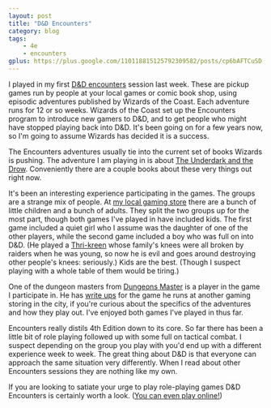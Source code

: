 ```yaml
---
layout: post
title: "D&D Encounters"
category: blog
tags:
    - 4e
    - encounters
gplus: https://plus.google.com/110118815125792309582/posts/cp6bAFTCuSD
---
```


I played in my first [D&D encounters][wizards] session last week.  These are pickup games run by people at your local games or comic book shop, using episodic adventures published by Wizards of the Coast. Each adventure runs for 12 or so weeks. Wizards of the Coast set up the Encounters program to introduce new gamers to D&D, and to get people who might have stopped playing back into D&D. It's been going on for a few years now, so I'm going to assume Wizards has decided it is a success.

The Encounters adventures usually tie into the current set of books Wizards is pushing. The adventure I am playing in is about [The Underdark and the Drow][underdark]. Conveniently there are a couple books about these very things out right now.

It's been an interesting experience participating in the games. The groups are a strange mix of people. At [my local gaming store][dueling-grounds] there are a bunch of little children and a bunch of adults. They split the two groups up for the most part, though both games I've played in have included kids. The first game included a quiet girl who I assume was the daughter of one of the other players, while the second game included a boy who was full on into D&D. (He played a [Thri-kreen][thrikreen] whose family's knees were all broken by raiders when he was young, so now he is evil and goes around destroying other people's knees: seriously.) Kids are the best. (Though I suspect playing with a whole table of them would be tiring.)

One of the dungeon masters from [Dungeons Master][dungeonsmaster] is a player in the game I participate in. He has [write ups][encounters] for the game he runs at another gaming storing in the city, if you're curious about the specifics of the adventures and how they play out. I've enjoyed both games I've played in thus far.

Encounters really distils 4th Edition down to its core. So far there has been a little bit of role playing followed up with some full on tactical combat. I suspect depending on the group you play with you'd end up with a different experience week to week. The great thing about D&D is that everyone can approach the same situation very differently. When I read about other Encounters sessions they are nothing like my own.

If you are looking to satiate your urge to play role-playing games D&D Encounters is certainly worth a look. ([You can even play online!][online])

[dueling-grounds]: http://www.dueling-grounds.com/
[dungeonsmaster]: http://dungeonsmaster.com/
[encounters]: http://dungeonsmaster.com/dd-encounters/
[thrikreen]: http://en.wikipedia.org/wiki/Thri-kreen
[wizards]: http://www.wizards.com/dnd/event.aspx?x=dnd/4new/event/dndencounters
[underdark]: http://www.wizards.com/dnd/drow.aspx
[online]: http://dungeonsdonuts.blogspot.ca/2012/05/dnd-eo-and-updated-schedule.html?zx=3f7ee57ad35597ac
